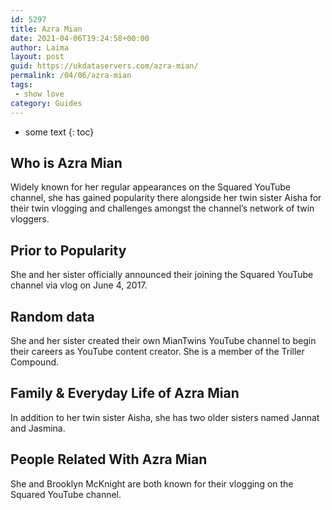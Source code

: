 ```yaml
---
id: 5297
title: Azra Mian
date: 2021-04-06T19:24:58+00:00
author: Laima
layout: post
guid: https://ukdataservers.com/azra-mian/
permalink: /04/06/azra-mian
tags:
 - show love
category: Guides
---
```


* some text
{: toc}


## Who is Azra Mian
                  
                  
                  
Widely known for her regular appearances on the Squared YouTube channel, she has gained popularity there alongside her twin sister Aisha for their twin vlogging and challenges amongst the channel&#8217;s network of twin vloggers. 
                  
              
            
              
            
                
                
                
## Prior to Popularity
                  
                  
                  
She and her sister officially announced their joining the Squared YouTube channel via vlog on June 4, 2017. 
                  
              
            
              
            
                
                
                
## Random data
                  
                  
                  
She and her sister created their own MianTwins YouTube channel to begin their careers as YouTube content creator. She is a member of the Triller Compound.
                  
              
            
              
            
                
                
                
## Family & Everyday Life of Azra Mian
                  
                  
                  
In addition to her twin sister Aisha, she has two older sisters named Jannat and Jasmina. 
                  
              
            
              
            
                
                
                
## People Related With Azra Mian
                  
                  
                  
She and Brooklyn McKnight are both known for their vlogging on the Squared YouTube channel. 
                  
              
            
              
            
                
              
            
              
              
            
            
              
            
          
          
          